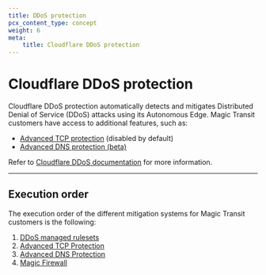 ```yaml
---
title: DDoS protection
pcx_content_type: concept
weight: 6
meta:
    title: Cloudflare DDoS protection
---
```


# Cloudflare DDoS protection

Cloudflare DDoS protection automatically detects and mitigates Distributed Denial of Service (DDoS) attacks using its Autonomous Edge. Magic Transit customers have access to additional features, such as:

- [Advanced TCP protection](/ddos-protection/advanced-ddos-systems/overview/advanced-tcp-protection/) (disabled by default)
- [Advanced DNS protection (beta)](/ddos-protection/advanced-ddos-systems/overview/advanced-dns-protection/)

Refer to [Cloudflare DDoS documentation](/ddos-protection/) for more information.

---

## Execution order

The execution order of the different mitigation systems for Magic Transit customers is the following:

1. [DDoS managed rulesets](/ddos-protection/managed-rulesets/)
2. [Advanced TCP Protection](/ddos-protection/advanced-ddos-systems/overview/advanced-tcp-protection/)
3. [Advanced DNS Protection](/ddos-protection/advanced-ddos-systems/overview/advanced-dns-protection/)
4. [Magic Firewall](/magic-firewall/)
